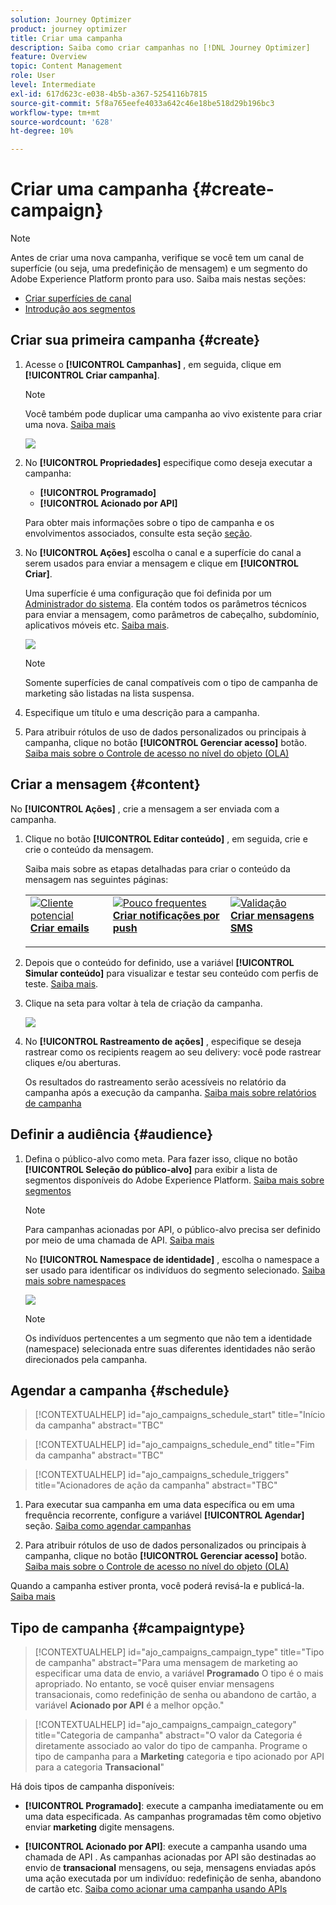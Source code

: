 ```yaml
---
solution: Journey Optimizer
product: journey optimizer
title: Criar uma campanha
description: Saiba como criar campanhas no [!DNL Journey Optimizer]
feature: Overview
topic: Content Management
role: User
level: Intermediate
exl-id: 617d623c-e038-4b5b-a367-5254116b7815
source-git-commit: 5f8a765eefe4033a642c46e18be518d29b196bc3
workflow-type: tm+mt
source-wordcount: '628'
ht-degree: 10%

---
```


# Criar uma campanha {#create-campaign}

>[!NOTE]
>
>Antes de criar uma nova campanha, verifique se você tem um canal de superfície (ou seja, uma predefinição de mensagem) e um segmento do Adobe Experience Platform pronto para uso. Saiba mais nestas seções:
>
>* [Criar superfícies de canal](../configuration/channel-surfaces.md)
>* [Introdução aos segmentos](../segment/about-segments.md)


## Criar sua primeira campanha {#create}

1. Acesse o **[!UICONTROL Campanhas]** , em seguida, clique em **[!UICONTROL Criar campanha]**.

   >[!NOTE]
   >
   >Você também pode duplicar uma campanha ao vivo existente para criar uma nova. [Saiba mais](modify-stop-campaign.md#duplicate)

   ![](assets/create-campaign.png)

1. No **[!UICONTROL Propriedades]** especifique como deseja executar a campanha:

   * **[!UICONTROL Programado]**
   * **[!UICONTROL Acionado por API]**

   Para obter mais informações sobre o tipo de campanha e os envolvimentos associados, consulte esta seção [seção](#campaigntype).

1. No **[!UICONTROL Ações]** escolha o canal e a superfície do canal a serem usados para enviar a mensagem e clique em **[!UICONTROL Criar]**.

   Uma superfície é uma configuração que foi definida por um [Administrador do sistema](../start/path/administrator.md). Ela contém todos os parâmetros técnicos para enviar a mensagem, como parâmetros de cabeçalho, subdomínio, aplicativos móveis etc. [Saiba mais](../configuration/channel-surfaces.md).

   ![](assets/create-campaign-action.png)

   >[!NOTE]
   >
   >Somente superfícies de canal compatíveis com o tipo de campanha de marketing são listadas na lista suspensa.

1. Especifique um título e uma descrição para a campanha.

   <!--To test the content of your message, toggle the **[!UICONTROL Content experiment]** option on. This allows you to test multiple variables of a delivery on populations samples, in order to define which treatment has the biggest impact on the targeted population.[Learn more about content experiment](../campaigns/content-experiment.md).-->

1. Para atribuir rótulos de uso de dados personalizados ou principais à campanha, clique no botão **[!UICONTROL Gerenciar acesso]** botão. [Saiba mais sobre o Controle de acesso no nível do objeto (OLA)](../administration/object-based-access.md)

## Criar a mensagem {#content}

No **[!UICONTROL Ações]** , crie a mensagem a ser enviada com a campanha.

1. Clique no botão **[!UICONTROL Editar conteúdo]** , em seguida, crie e crie o conteúdo da mensagem.

   Saiba mais sobre as etapas detalhadas para criar o conteúdo da mensagem nas seguintes páginas:

   <table style="table-layout:fixed">
    <tr style="border: 0;">
    <td>
    <a href="../email/create-email.md">
    <img alt="Cliente potencial" src="../assets/do-not-localize/email.jpg">
    </a>
    <div><a href="../email/create-email.md"><strong>Criar emails</strong>
    </div>
    <p>
    </td>
    <td>
    <a href="../push/create-push.md">
      <img alt="Pouco frequentes" src="../assets/do-not-localize/push.jpg">
    </a>
    <div>
    <a href="../push/create-push.md"><strong>Criar notificações por push</strong></a>
    </div>
    <p>
    </td>
    <td>
    <a href="../sms/create-sms.md">
      <img alt="Validação" src="../assets/do-not-localize/sms.jpg">
    </a>
    <div>
    <a href="../sms/create-sms.md"><strong>Criar mensagens SMS</strong></a>
    </div>
    <p>
    </td>
    </tr>
    </table>

1. Depois que o conteúdo for definido, use a variável **[!UICONTROL Simular conteúdo]** para visualizar e testar seu conteúdo com perfis de teste. [Saiba mais](../email/preview.md).

1. Clique na seta para voltar à tela de criação da campanha.

   ![](assets/create-campaign-design.png)

1. No **[!UICONTROL Rastreamento de ações]** , especifique se deseja rastrear como os recipients reagem ao seu delivery: você pode rastrear cliques e/ou aberturas.

   Os resultados do rastreamento serão acessíveis no relatório da campanha após a execução da campanha. [Saiba mais sobre relatórios de campanha](../reports/campaign-global-report.md)

## Definir a audiência {#audience}

1. Defina o público-alvo como meta. Para fazer isso, clique no botão **[!UICONTROL Seleção do público-alvo]** para exibir a lista de segmentos disponíveis do Adobe Experience Platform. [Saiba mais sobre segmentos](../segment/about-segments.md)

   >[!NOTE]
   >
   >Para campanhas acionadas por API, o público-alvo precisa ser definido por meio de uma chamada de API. [Saiba mais](api-triggered-campaigns.md)

   No **[!UICONTROL Namespace de identidade]** , escolha o namespace a ser usado para identificar os indivíduos do segmento selecionado. [Saiba mais sobre namespaces](../event/about-creating.md#select-the-namespace)

   ![](assets/create-campaign-namespace.png)

   >[!NOTE]
   >
   >Os indivíduos pertencentes a um segmento que não tem a identidade (namespace) selecionada entre suas diferentes identidades não serão direcionados pela campanha.

   <!--If you are are creating an API-triggered campaign, the **[!UICONTROL cURL request]** section allows you to retrieve the **[!UICONTROL Campaign ID]** to use in the API call. [Learn more](api-triggered-campaigns.md)-->

## Agendar a campanha {#schedule}

>[!CONTEXTUALHELP]
>id="ajo_campaigns_schedule_start"
>title="Início da campanha"
>abstract="TBC"

>[!CONTEXTUALHELP]
>id="ajo_campaigns_schedule_end"
>title="Fim da campanha"
>abstract="TBC"

>[!CONTEXTUALHELP]
>id="ajo_campaigns_schedule_triggers"
>title="Acionadores de ação da campanha"
>abstract="TBC"

1. Para executar sua campanha em uma data específica ou em uma frequência recorrente, configure a variável **[!UICONTROL Agendar]** seção. [Saiba como agendar campanhas](#schedule)

1. Para atribuir rótulos de uso de dados personalizados ou principais à campanha, clique no botão **[!UICONTROL Gerenciar acesso]** botão. [Saiba mais sobre o Controle de acesso no nível do objeto (OLA)](../administration/object-based-access.md)

Quando a campanha estiver pronta, você poderá revisá-la e publicá-la. [Saiba mais](#review-activate)

## Tipo de campanha {#campaigntype}

>[!CONTEXTUALHELP]
>id="ajo_campaigns_campaign_type"
>title="Tipo de campanha"
>abstract="Para uma mensagem de marketing ao especificar uma data de envio, a variável **Programado** O tipo é o mais apropriado. No entanto, se você quiser enviar mensagens transacionais, como redefinição de senha ou abandono de cartão, a variável **Acionado por API** é a melhor opção."

>[!CONTEXTUALHELP]
>id="ajo_campaigns_campaign_category"
>title="Categoria de campanha"
>abstract="O valor da Categoria é diretamente associado ao valor do tipo de campanha. Programe o tipo de campanha para a **Marketing** categoria e tipo acionado por API para a categoria **Transacional**"

Há dois tipos de campanha disponíveis:

* **[!UICONTROL Programado]**: execute a campanha imediatamente ou em uma data especificada. As campanhas programadas têm como objetivo enviar **marketing** digite mensagens.

* **[!UICONTROL Acionado por API]**: execute a campanha usando uma chamada de API . As campanhas acionadas por API são destinadas ao envio de **transacional** mensagens, ou seja, mensagens enviadas após uma ação executada por um indivíduo: redefinição de senha, abandono de cartão etc. [Saiba como acionar uma campanha usando APIs](api-triggered-campaigns.md)
